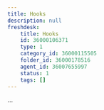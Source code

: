 ```yaml
---
title: Hooks
description: null
freshdesk:
    title: Hooks
    id: 36000106371
    type: 1
    category_id: 36000115505
    folder_id: 36000178516
    agent_id: 36007655997
    status: 1
    tags: []
---
```


…

